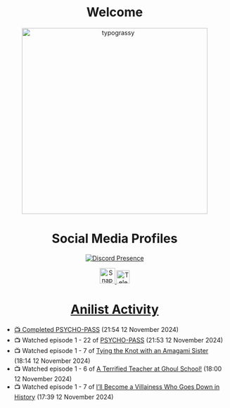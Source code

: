 <div align="center">

# Welcome
<a href="https://github.com/kawarimidoll/typograssy">
    <img alt="typograssy" src="https://typograssy.deno.dev/api?text=%E3%82%88%E3%81%86%E3%81%93%E3%81%9D%E3%81%BF%E3%81%AA%E3%81%95%E3%82%93%20-%20Sheby--&&l0=none&l1=82d9d0&l2=027353&l3=038c4c&l4=01402e&bg=none&frame=none&speed=100&comment=" width="421.99">
</a>

</div>

<div align="center">

# Social Media Profiles

[![Discord Presence](https://lanyard.cnrad.dev/api/612532963938271232)](https://discord.com/users/612532963938271232)


<a href="https://www.snapchat.com/add/a.sheby" title="Snapchat Profile">
    <img src="https://www.freepnglogos.com/uploads/snapchat-logo-png-0.png" width="35" alt="Snapchat Logo" />


<a href="https://t.me/ASheby" title="Telegram Profile">
    <img src="https://www.freepnglogos.com/uploads/telegram-logo-png-0.png" width="30" alt="Telegram Logo" />


</div>

<div align="center">

# Anilist Activity

</div>

<!-- ANILIST_ACTIVITY:start -->

-   📺 Completed [PSYCHO-PASS](https://anilist.co/anime/13601) (21:54 12 November 2024)
-   📺 Watched episode 1 - 22 of [PSYCHO-PASS](https://anilist.co/anime/13601) (21:53 12 November 2024)
-   📺 Watched episode 1 - 7 of [Tying the Knot with an Amagami Sister](https://anilist.co/anime/164172) (18:14 12 November 2024)
-   📺 Watched episode 1 - 6 of [A Terrified Teacher at Ghoul School!](https://anilist.co/anime/171545) (18:00 12 November 2024)
-   📺 Watched episode 1 - 7 of [I’ll Become a Villainess Who Goes Down in History](https://anilist.co/anime/168139) (17:39 12 November 2024)

<!-- ANILIST_ACTIVITY:end -->
